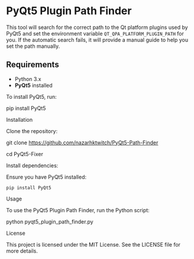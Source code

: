 # PyQt5 Plugin Path Finder

This tool will search for the correct path to the Qt platform plugins used by PyQt5 and set the environment variable `QT_QPA_PLATFORM_PLUGIN_PATH` for you. If the automatic search fails, it will provide a manual guide to help you set the path manually.

## Requirements

- Python 3.x
- **PyQt5** installed

To install PyQt5, run:

pip install PyQt5

Installation

Clone the repository:

git clone https://github.com/nazarhktwitch/PyQt5-Path-Finder

cd PyQt5-Fixer

Install dependencies:

Ensure you have PyQt5 installed:

    pip install PyQt5

Usage

To use the PyQt5 Plugin Path Finder, run the Python script:

python pyqt5_plugin_path_finder.py

License

This project is licensed under the MIT License. See the LICENSE file for more details.
